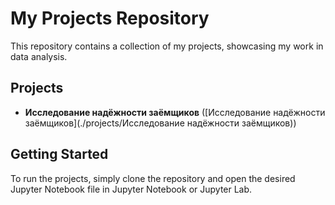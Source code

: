 # My Projects Repository

This repository contains a collection of my projects, showcasing my work in data analysis.

## Projects

* **Исследование надёжности заёмщиков** ([Исследование надёжности заёмщиков](./projects/Исследование надёжности заёмщиков))

## Getting Started

To run the projects, simply clone the repository and open the desired Jupyter Notebook file in Jupyter Notebook or Jupyter Lab.
